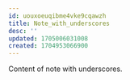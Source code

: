 ```yaml
---
id: uouxoeuqibme4vke9cqawzh
title: Note_with_underscores
desc: ''
updated: 1705006031008
created: 1704953066900
---
```



Content of note with underscores.